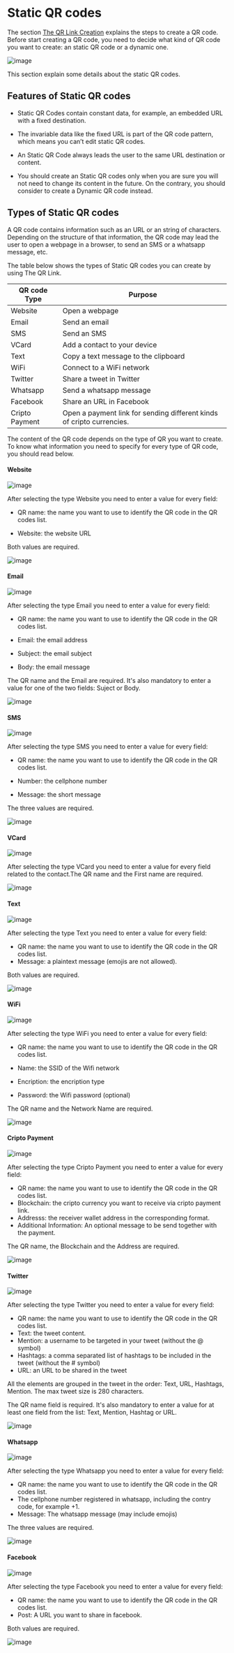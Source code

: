 # Static QR codes

The section [The QR Link Creation](the_qr_link_creation.md) explains the steps to create a QR code.  Before start creating a QR code, you need to decide what kind of QR code you want to create: an static QR code or a dynamic one.

![image](https://user-images.githubusercontent.com/54523080/202253533-3e3e8415-ae9a-474e-aa59-a7e9f77290b7.png) 

This section explain some details about the static QR codes.

## Features of Static QR codes

- Static QR Codes contain constant data, for example, an embedded URL with a fixed destination. 

- The invariable data like the fixed URL is part of the QR code pattern, which means you can’t edit static QR codes. 

- An Static QR Code always leads the user to the same URL destination or content.

- You should create an Static QR codes only when you are sure you will not need to change its content in the future. On the contrary, you should consider to create a Dynamic QR code instead. 

## Types of Static QR codes

A QR code contains information such as an URL or an string of characters. Depending on the structure of that information, the QR code may lead the user to open a webpage in a browser, to send an SMS or a whatsapp message, etc. 

The table below shows the types of Static QR codes  you can create by using The QR Link.

| QR code Type   | Purpose                                                               |
| -------------- | --------------------------------------------------------------------- |
| Website        | Open a webpage                                                        |
| Email          | Send an email                                                         |
| SMS            | Send an SMS                                                           |
| VCard          | Add a contact to your device                                          |
| Text           | Copy a text message to the clipboard                                  |
| WiFi           | Connect to a WiFi network                                             |
| Twitter        | Share a tweet in Twitter                                              |
| Whatsapp       | Send a whatsapp message                                               |
| Facebook       | Share an URL in Facebook                                              |
| Cripto Payment | Open a payment link for sending different kinds of cripto currencies. |

The content of the QR code depends on the type of QR you want to create. To know what information you need to specify for every type of QR code, you should read below.

#### Website

![image](https://user-images.githubusercontent.com/54523080/202297998-ca8ab1a2-46af-4af7-8ad6-c59a156afa91.png)

After selecting the type Website you need to enter a value for every field:

- QR name: the name you want to use to identify the QR code in the QR codes list.

- Website: the website URL

Both values are required.

![image](https://user-images.githubusercontent.com/54523080/195423791-6501a0ae-dc54-4907-865a-60c6da914b95.png)

#### Email

![image](https://user-images.githubusercontent.com/54523080/202299215-8fb3c9e5-06c3-45b0-a88a-d073ef25e87b.png)

After selecting the type Email you need to enter a value for every field:

- QR name: the name you want to use to identify the QR code in the QR codes list.

- Email: the email address

- Subject: the email subject

- Body: the email message

The QR name and the Email are required. It's also mandatory to enter a value for one of the two fields: Suject or Body.

![image](https://user-images.githubusercontent.com/54523080/195425278-1c389823-a3c7-4164-9533-99543da812cd.png)

#### SMS

![image](https://user-images.githubusercontent.com/54523080/202299270-a6680427-1474-4dc3-bf81-45a7069d8db9.png)

After selecting the type SMS you need to enter a value for every field:

- QR name: the name you want to use to identify the QR code in the QR codes list.

- Number: the cellphone number

- Message: the short message

The three values are required.

![image](https://user-images.githubusercontent.com/54523080/195430300-582e83e9-24c0-4d9e-ad24-96bd4328a8ae.png)

#### VCard

![image](https://user-images.githubusercontent.com/54523080/202319538-af34a17c-0b4d-4b3d-b955-c3109e9f96a4.png)

After selecting the type VCard you need to enter a value for every field related to the contact.The QR name and the First name are required.

![image](https://user-images.githubusercontent.com/54523080/195449969-7fd188bd-61ac-4e12-8880-e7332d2f331c.png)

#### Text

![image](https://user-images.githubusercontent.com/54523080/202299384-9b943cbf-9f8f-4c80-b118-218af41de071.png)

After selecting the type Text you need to enter a value for every field:

- QR name: the name you want to use to identify the QR code in the QR codes list.
- Message: a plaintext message (emojis are not allowed).

Both values are required.

![image](https://user-images.githubusercontent.com/54523080/195432029-a08a98c6-14c9-4a9c-a639-6f747de01c25.png)

#### WiFi

![image](https://user-images.githubusercontent.com/54523080/202299443-8e78e696-e4a8-47d0-89e9-688ab7563afe.png)

After selecting the type WiFi you need to enter a value for every field:

- QR name: the name you want to use to identify the QR code in the QR codes list.

- Name: the SSID of the Wifi network

- Encription: the encription type

- Password: the Wifi password (optional)

The QR name and the Network Name are required.

![image](https://user-images.githubusercontent.com/54523080/195432290-6d1dd53d-493e-4cb4-8d5a-05126c6910eb.png)

#### Cripto Payment

![image](https://user-images.githubusercontent.com/54523080/202299491-cee2761a-2e26-4a7f-b345-7a705eab623b.png)

After selecting the type Cripto Payment you need to enter a value for every field:

- QR name: the name you want to use to identify the QR code in the QR codes list.
- Blockchain: the cripto currency you want to receive via cripto payment link.
- Addresss: the receiver wallet address in the corresponding format.
- Additional Information: An optional message to be send together with the payment.

The QR name, the Blockchain and the Address are required.

![image](https://user-images.githubusercontent.com/54523080/202304564-0b8a8972-f55e-4993-aeb7-783bf09153f8.png)

#### Twitter

![image](https://user-images.githubusercontent.com/54523080/202299552-674a9032-8c75-4829-af63-bd3b26d49003.png)

After selecting the type Twitter you need to enter a value for every field:

- QR name: the name you want to use to identify the QR code in the QR codes list.
- Text:  the tweet content.
- Mention: a username to be targeted in your tweet (without the @ symbol)
- Hashtags: a comma separated list of hashtags to be included in the tweet (without the # symbol)
- URL: an URL to be shared in the tweet

All the elements are grouped in the tweet in the order: Text, URL, Hashtags, Mention. The max tweet size is 280 characters.

The QR name field is required. It's also mandatory to enter a value for at least one field from the list: Text, Mention, Hashtag or URL. 

![image](https://user-images.githubusercontent.com/54523080/195432908-85d82342-d024-42b8-88e1-a2c227edeb5b.png)

#### Whatsapp

![image](https://user-images.githubusercontent.com/54523080/202299589-f62c0d18-e41d-45d6-b5c2-cdfa3bf630ea.png)

After selecting the type Whatsapp you need to enter a value for every field:

- QR name: the name you want to use to identify the QR code in the QR codes list.
- The cellphone number registered in whatsapp, including the contry code, for example +1.
- Message: The whatsapp message (may include emojis)

The three values are required.

![image](https://user-images.githubusercontent.com/54523080/195433760-7bc490c8-4ac2-42c8-8111-103ba0611b72.png)

#### Facebook

![image](https://user-images.githubusercontent.com/54523080/202299628-c4829a89-9e9f-4b89-a135-f2821d4ebd43.png)

After selecting the type Facebook you need to enter a value for every field:

- QR name: the name you want to use to identify the QR code in the QR codes list.
- Post: A URL you want to share in facebook.

Both values are required.

![image](https://user-images.githubusercontent.com/54523080/195434113-f03a79ad-334c-471c-92c3-b2608e25a627.png)

